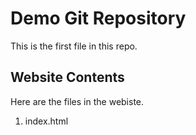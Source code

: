 # Demo Git Repository

This is the first file in this repo.

## Website Contents

Here are the files in the webiste.

1. index.html
